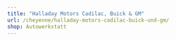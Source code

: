 ```yaml
---
title: "Halladay Motors Cadilac, Buick & GM"
url: /cheyenne/halladay-motors-cadilac-buick-und-gm/
shop: Autowerkstatt
---
```

